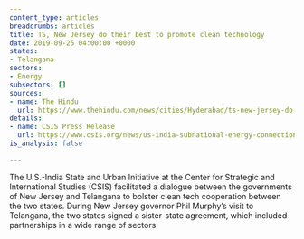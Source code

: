 ```yaml
---
content_type: articles
breadcrumbs: articles
title: TS, New Jersey do their best to promote clean technology
date: 2019-09-25 04:00:00 +0000
states:
- Telangana
sectors:
- Energy
subsectors: []
sources:
- name: The Hindu
  url: https://www.thehindu.com/news/cities/Hyderabad/ts-new-jersey-do-their-best-to-promote-clean-technology/article29452865.ece
details:
- name: CSIS Press Release
  url: https://www.csis.org/news/us-india-subnational-energy-connections-continue-grow-partnership-between-new-jersey-and
is_analysis: false

---
```

The U.S.-India State and Urban Initiative at the Center for Strategic and International Studies (CSIS) facilitated a dialogue between the governments of New Jersey and Telangana to bolster clean tech cooperation between the two states. During New Jersey governor Phil Murphy’s visit to Telangana, the two states signed a sister-state agreement, which included partnerships in a wide range of sectors.